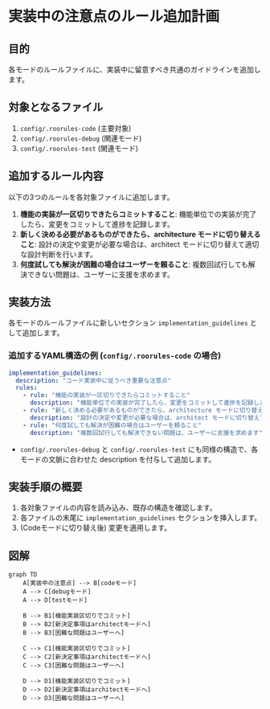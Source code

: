 # 実装中の注意点のルール追加計画

## 目的
各モードのルールファイルに、実装中に留意すべき共通のガイドラインを追加します。

## 対象となるファイル
1.  `config/.roorules-code` (主要対象)
2.  `config/.roorules-debug` (関連モード)
3.  `config/.roorules-test` (関連モード)

## 追加するルール内容
以下の3つのルールを各対象ファイルに追加します。

1.  **機能の実装が一区切りできたらコミットすること**: 機能単位での実装が完了したら、変更をコミットして進捗を記録します。
2.  **新しく決める必要があるものができたら、architecture モードに切り替えること**: 設計の決定や変更が必要な場合は、architect モードに切り替えて適切な設計判断を行います。
3.  **何度試しても解決が困難の場合はユーザーを頼ること**: 複数回試行しても解決できない問題は、ユーザーに支援を求めます。

## 実装方法
各モードのルールファイルに新しいセクション `implementation_guidelines` として追加します。

### 追加するYAML構造の例 (`config/.roorules-code` の場合)

```yaml
implementation_guidelines:
  description: "コード実装中に従うべき重要な注意点"
  rules:
    - rule: "機能の実装が一区切りできたらコミットすること"
      description: "機能単位での実装が完了したら、変更をコミットして進捗を記録します"
    - rule: "新しく決める必要があるものができたら、architecture モードに切り替えること"
      description: "設計の決定や変更が必要な場合は、architect モードに切り替えて適切な設計判断を行います"
    - rule: "何度試しても解決が困難の場合はユーザーを頼ること"
      description: "複数回試行しても解決できない問題は、ユーザーに支援を求めます"
```

*   `config/.roorules-debug` と `config/.roorules-test` にも同様の構造で、各モードの文脈に合わせた description を付与して追加します。

## 実装手順の概要
1.  各対象ファイルの内容を読み込み、既存の構造を確認します。
2.  各ファイルの末尾に `implementation_guidelines` セクションを挿入します。
3.  (Codeモードに切り替え後) 変更を適用します。

## 図解

```mermaid
graph TD
    A[実装中の注意点] --> B[codeモード]
    A --> C[debugモード]
    A --> D[testモード]

    B --> B1[機能実装区切りでコミット]
    B --> B2[新決定事項はarchitectモードへ]
    B --> B3[困難な問題はユーザーへ]

    C --> C1[機能実装区切りでコミット]
    C --> C2[新決定事項はarchitectモードへ]
    C --> C3[困難な問題はユーザーへ]

    D --> D1[機能実装区切りでコミット]
    D --> D2[新決定事項はarchitectモードへ]
    D --> D3[困難な問題はユーザーへ]